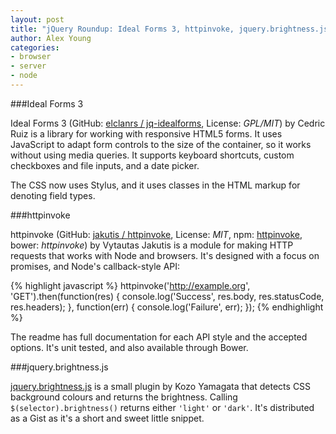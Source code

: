 ```yaml
---
layout: post
title: "jQuery Roundup: Ideal Forms 3, httpinvoke, jquery.brightness.js"
author: Alex Young
categories:
- browser
- server
- node
---
```


###Ideal Forms 3

Ideal Forms 3 (GitHub: [elclanrs / jq-idealforms](https://github.com/elclanrs/jq-idealforms), License: _GPL/MIT_) by Cedric Ruiz is a library for working with responsive HTML5 forms.  It uses JavaScript to adapt form controls to the size of the container, so it works without using media queries.  It supports keyboard shortcuts, custom checkboxes and file inputs, and a date picker.

The CSS now uses Stylus, and it uses classes in the HTML markup for denoting field types.

###httpinvoke

httpinvoke (GitHub: [jakutis / httpinvoke](https://github.com/jakutis/httpinvoke), License: _MIT_, npm: [httpinvoke](https://npmjs.org/package/httpinvoke), bower: _httpinvoke_) by Vytautas Jakutis is a module for making HTTP requests that works with Node and browsers.  It's designed with a focus on promises, and Node's callback-style API:

{% highlight javascript %}
httpinvoke('http://example.org', 'GET').then(function(res) {
  console.log('Success', res.body, res.statusCode, res.headers);
}, function(err) {
  console.log('Failure', err);
});
{% endhighlight %}

The readme has full documentation for each API style and the accepted options.  It's unit tested, and also available through Bower.

###jquery.brightness.js

[jquery.brightness.js](https://gist.github.com/kozo002/6806421) is a small plugin by Kozo Yamagata that detects CSS background colours and returns the brightness.  Calling `$(selector).brightness()` returns either `'light'` or `'dark'`.  It's distributed as a Gist as it's a short and sweet little snippet.
